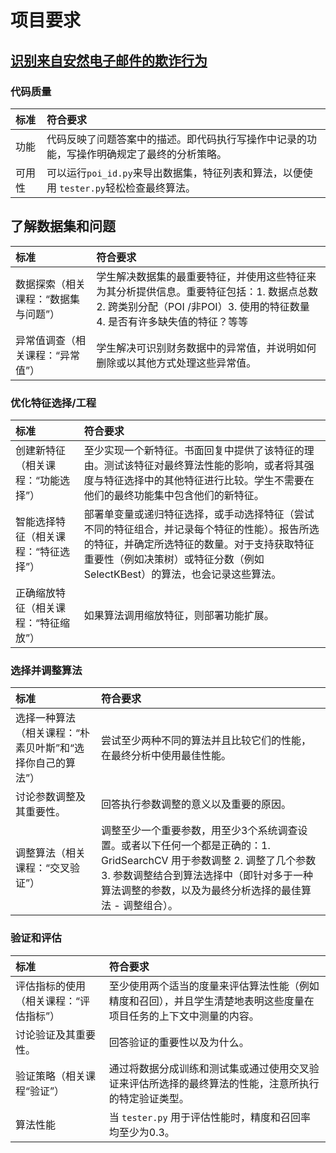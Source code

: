 # 项目要求

## [识别来自安然电子邮件的欺诈行为](<https://review.udacity.com/#!/rubrics/27/view>)


### 代码质量

| 标准   | 符合要求                                                     |
| :----- | :----------------------------------------------------------- |
| 功能   | 代码反映了问题答案中的描述。即代码执行写操作中记录的功能，写操作明确规定了最终的分析策略。 |
| 可用性 | 可以运行`poi_id.py`来导出数据集，特征列表和算法，以便使用 `tester.py`轻松检查最终算法。 |

## 了解数据集和问题

| 标准                                 | 符合要求                                                     |
| :----------------------------------- | :----------------------------------------------------------- |
| 数据探索（相关课程：“数据集与问题”） | 学生解决数据集的最重要特征，并使用这些特征来为其分析提供信息。重要特征包括：1. 数据点总数 2. 跨类别分配（POI /非POI）3. 使用的特征数量 4. 是否有许多缺失值的特征？等等 |
| 异常值调查（相关课程：“异常值”）     | 学生解决可识别财务数据中的异常值，并说明如何删除或以其他方式处理这些异常值。 |

### 优化特征选择/工程

| 标准                                 | 符合要求                                                     |
| :----------------------------------- | :----------------------------------------------------------- |
| 创建新特征（相关课程：“功能选择”）   | 至少实现一个新特征。书面回复中提供了该特征的理由。测试该特征对最终算法性能的影响，或者将其强度与特征选择中的其他特征进行比较。学生不需要在他们的最终功能集中包含他们的新特征。 |
| 智能选择特征（相关课程：“特征选择”） | 部署单变量或递归特征选择，或手动选择特征（尝试不同的特征组合，并记录每个特征的性能）。报告所选的特征，并确定所选特征的数量。对于支持获取特征重要性（例如决策树）或特征分数（例如 SelectKBest）的算法，也会记录这些算法。 |
| 正确缩放特征（相关课程：“特征缩放”） | 如果算法调用缩放特征，则部署功能扩展。                       |

### 选择并调整算法

| 标准                                                       | 符合要求                                                     |
| :--------------------------------------------------------- | :----------------------------------------------------------- |
| 选择一种算法（相关课程：“朴素贝叶斯”和“选择你自己的算法”） | 尝试至少两种不同的算法并且比较它们的性能，在最终分析中使用最佳性能。 |
| 讨论参数调整及其重要性。                                   | 回答执行参数调整的意义以及重要的原因。                       |
| 调整算法（相关课程：“交叉验证”）                           | 调整至少一个重要参数，用至少3个系统调查设置。或者以下任何一个都是正确的：1. GridSearchCV 用于参数调整 2. 调整了几个参数 3. 参数调整结合到算法选择中（即针对多于一种算法调整的参数，以及为最终分析选择的最佳算法 - 调整组合）。 |

### 验证和评估

| 标准                                   | 符合要求                                                     |
| :------------------------------------- | :----------------------------------------------------------- |
| 评估指标的使用（相关课程：“评估指标”） | 至少使用两个适当的度量来评估算法性能（例如精度和召回），并且学生清楚地表明这些度量在项目任务的上下文中测量的内容。 |
| 讨论验证及其重要性。                   | 回答验证的重要性以及为什么。                                 |
| 验证策略（相关课程“验证”）             | 通过将数据分成训练和测试集或通过使用交叉验证来评估所选择的最终算法的性能，注意所执行的特定验证类型。 |
| 算法性能                               | 当 `tester.py` 用于评估性能时，精度和召回率均至少为0.3。     |